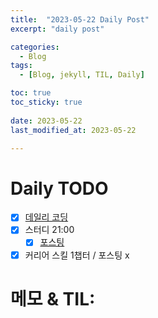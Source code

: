 ```yaml
---
title:  "2023-05-22 Daily Post"
excerpt: "daily post"

categories:
  - Blog
tags:
  - [Blog, jekyll, TIL, Daily]

toc: true
toc_sticky: true
 
date: 2023-05-22
last_modified_at: 2023-05-22

---
```


# Daily TODO

- [x] [데일리 코딩](https://urclass.codestates.com/classroom/33)
- [x] 스터디 21:00
	- [x] [포스팅](https://yelm-212.github.io/os/os-1)
- [x] 커리어 스킬 1챕터 / 포스팅 x

# 메모 & TIL: 


